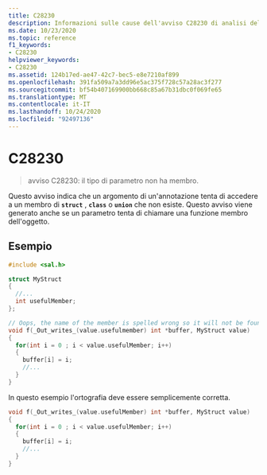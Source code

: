 ```yaml
---
title: C28230
description: Informazioni sulle cause dell'avviso C28230 di analisi del codice di Microsoft C/C++ e su come risolverli.
ms.date: 10/23/2020
ms.topic: reference
f1_keywords:
- C28230
helpviewer_keywords:
- C28230
ms.assetid: 124b17ed-ae47-42c7-bec5-e8e7210af899
ms.openlocfilehash: 391fa509a7a3dd96e5ac375f728c57a28ac3f277
ms.sourcegitcommit: bf54b407169900bb668c85a67b31dbc0f069fe65
ms.translationtype: MT
ms.contentlocale: it-IT
ms.lasthandoff: 10/24/2020
ms.locfileid: "92497136"
---
```

# <a name="c28230"></a>C28230

> avviso C28230: il tipo di parametro non ha membro.

Questo avviso indica che un argomento di un'annotazione tenta di accedere a un membro di **`struct`** , **`class`** o **`union`** che non esiste.  Questo avviso viene generato anche se un parametro tenta di chiamare una funzione membro dell'oggetto.

## <a name="example"></a>Esempio

```cpp
#include <sal.h>

struct MyStruct
{
  //...
  int usefulMember;
};

// Oops, the name of the member is spelled wrong so it will not be found
void f(_Out_writes_(value.usefulmember) int *buffer, MyStruct value)
{
  for(int i = 0 ; i < value.usefulMember; i++)
  {
    buffer[i] = i;
    //...
  }
}
```

In questo esempio l'ortografia deve essere semplicemente corretta.

```cpp
void f(_Out_writes_(value.usefulMember) int *buffer, MyStruct value)
{
  for(int i = 0 ; i < value.usefulMember; i++)
  {
    buffer[i] = i;
    //...
  }
}
```
